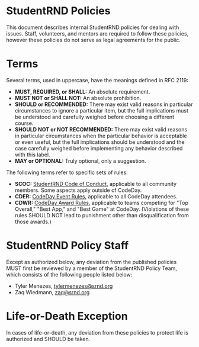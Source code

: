 # StudentRND Policies

This document describes internal StudentRND policies for dealing with issues. Staff, volunteers, and mentors are required to follow these policies, however these policies do not serve as legal agreements for the public.

# Terms

Several terms, used in uppercase, have the meanings defined in RFC 2119:

- **MUST, REQUIRED, or SHALL:** An absolute requirement.
- **MUST NOT or SHALL NOT:** An absolute prohibition.
- **SHOULD or RECOMMENDED:** There may exist valid reasons in particular circumstances to ignore a particular item, but the full implications must be understood and carefully weighed before choosing a different course.
- **SHOULD NOT or NOT RECOMMENDED:** There may exist valid reasons in particular circumstances when the particular behavior is acceptable or even useful, but the full implications should be understood and the case carefully weighed before implementing any behavior described with this label.
- **MAY or OPTIONAL:** Truly optional, only a suggestion.

The following terms refer to specific sets of rules:

- **SCOC:** [StudentRND Code of Conduct,](https://srnd.org/conduct) applicable to all community members. Some aspects apply outside of CodeDay.
- **CDER:** [CodeDay Event Rules,](https://codeday.org/rules) applicable to all CodeDay attendees.
- **CDWR:** [CodeDay Award Rules,](https://codeday.org/rules) applicable to teams competing for "Top Overall," "Best App," and "Best Game" at CodeDay. (Violations of these rules SHOULD NOT lead to punishment other than disqualification from those awards.)

# StudentRND Policy Staff

Except as authorized below, any deviation from the published policies MUST first be reviewed by a member of the StudentRND Policy Team, which consists of the following people listed below:

- Tyler Menezes, [tylermenezes@srnd.org](mailto:tylermenezes@srnd.org)
- Zaq Wiedmann, [zaq@srnd.org](mailto:zaq@srnd.org)

# Life-or-Death Exception

In cases of life-or-death, any deviation from these policies to protect life is authorized and SHOULD be taken.